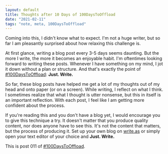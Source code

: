 ```yaml
---
layout: default
title: Thoughts after 10 Days of 100DaysToOffload
date: "2021-02-11"
tags: "note, meta, 100DaysToOffload"
---
```


Coming into this, I didn't know what to expect. I'm not a huge writer, but so far I am pleasantly surprised about how relaxing this challenge is.

At first glance, writing a blog post every 3-5 days seems daunting. But the more I write, the more it becomes an enjoyable habit. I'm oftentimes looking forward to writing these posts. Whenever I have something on my mind, I jot it down without a plan or structure. And that's exactly the point of [#100DaysToOffload](https://100daystooffload.com/): **Just. Write.**

So far, these blog posts have helped me get a lot of my thoughts out of my head and onto paper (or on a screen). While writing, I reflect on what I think. I sometimes realize that what I thought is utter nonsense, but this in itself is an important reflection. With each post, I feel like I am getting more confident about the process.

If you're reading this and you don't have a blog yet, I would encourage you to give this technique a try. It doesn't matter that you produce quality content, nor does anyone have to see this. It's not the content that matters, but the process of producing it. Set up your own blog on [write.as](https://write.as/) or simply open your text editor of your choice and **Just. Write.**

This is post 011 of [#100DaysToOffload](https://100daystooffload.com/).
